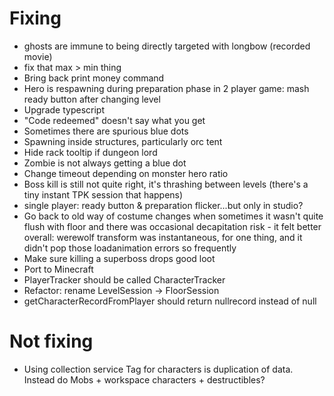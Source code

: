 # Fixing

* ghosts are immune to being directly targeted with longbow (recorded movie)
* fix that max > min thing
* Bring back print money command
* Hero is respawning during preparation phase in 2 player game: mash ready button after changing level
* Upgrade typescript
* "Code redeemed" doesn't say what you get
* Sometimes there are spurious blue dots 
* Spawning inside structures, particularly orc tent
* Hide rack tooltip if dungeon lord
* Zombie is not always getting a blue dot
* Change timeout depending on monster hero ratio
* Boss kill is still not quite right, it's thrashing between levels (there's a tiny instant TPK session that happens)
* single player: ready button & preparation flicker...but only in studio?
* Go back to old way of costume changes when sometimes it wasn't quite flush with floor and there was occasional decapitation risk - it felt better overall: werewolf transform was instantaneous, for one thing, and it didn't pop those loadanimation errors so frequently
* Make sure killing a superboss drops good loot
* Port to Minecraft
* PlayerTracker should be called CharacterTracker
* Refactor: rename LevelSession -> FloorSession
* getCharacterRecordFromPlayer should return nullrecord instead of null

# Not fixing
* Using collection service Tag for characters is duplication of data. Instead do Mobs + workspace characters + destructibles?
